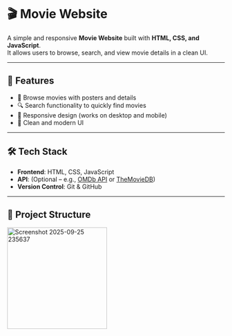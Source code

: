 # 🎬 Movie Website

A simple and responsive **Movie Website** built with **HTML, CSS, and JavaScript**.  
It allows users to browse, search, and view movie details in a clean UI.  

---

## 🚀 Features
- 🎥 Browse movies with posters and details  
- 🔍 Search functionality to quickly find movies  
- 📱 Responsive design (works on desktop and mobile)  
- 🌙 Clean and modern UI  

---

## 🛠️ Tech Stack
- **Frontend**: HTML, CSS, JavaScript  
- **API**: (Optional – e.g., [OMDb API](https://www.omdbapi.com/) or [TheMovieDB](https://www.themoviedb.org/))  
- **Version Control**: Git & GitHub  

---

## 📂 Project Structure

<img width="231" height="235" alt="Screenshot 2025-09-25 235637" src="https://github.com/user-attachments/assets/ff379e5c-08b2-4b7c-8b25-ac8d8cf5ffbd" />
